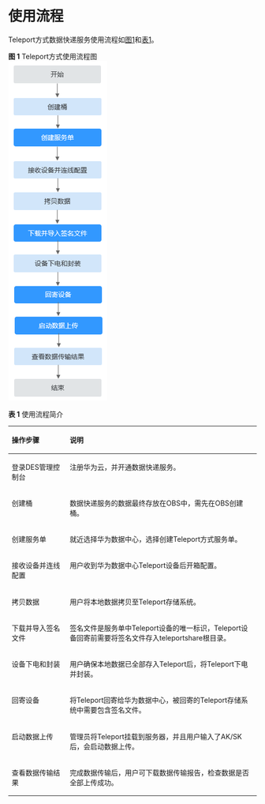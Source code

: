 # 使用流程<a name="des_01_0011"></a>

Teleport方式数据快递服务使用流程如[图1](#fig19847027133410)和[表1](#tab01)。

**图 1**  Teleport方式使用流程图<a name="fig19847027133410"></a>  
![](figures/Teleport方式使用流程图.png "Teleport方式使用流程图")

**表 1**  使用流程简介

<a name="tab01"></a>
<table><thead align="left"><tr id="row55845053"><th class="cellrowborder" valign="top" width="23.34%" id="mcps1.2.3.1.1"><p id="p27155410"><a name="p27155410"></a><a name="p27155410"></a>操作步骤</p>
</th>
<th class="cellrowborder" valign="top" width="76.66%" id="mcps1.2.3.1.2"><p id="p52104579"><a name="p52104579"></a><a name="p52104579"></a>说明</p>
</th>
</tr>
</thead>
<tbody><tr id="row166683414297"><td class="cellrowborder" valign="top" width="23.34%" headers="mcps1.2.3.1.1 "><p id="p947415524285"><a name="p947415524285"></a><a name="p947415524285"></a>登录DES管理控制台</p>
</td>
<td class="cellrowborder" valign="top" width="76.66%" headers="mcps1.2.3.1.2 "><p id="p1647417523284"><a name="p1647417523284"></a><a name="p1647417523284"></a>注册华为云，并开通数据快递服务。</p>
</td>
</tr>
<tr id="row1295415177240"><td class="cellrowborder" valign="top" width="23.34%" headers="mcps1.2.3.1.1 "><p id="p1295515175242"><a name="p1295515175242"></a><a name="p1295515175242"></a>创建桶</p>
</td>
<td class="cellrowborder" valign="top" width="76.66%" headers="mcps1.2.3.1.2 "><p id="p20956171713240"><a name="p20956171713240"></a><a name="p20956171713240"></a>数据快递服务的数据最终存放在OBS中，需先在OBS创建桶。</p>
</td>
</tr>
<tr id="row59721402"><td class="cellrowborder" valign="top" width="23.34%" headers="mcps1.2.3.1.1 "><p id="p5595356"><a name="p5595356"></a><a name="p5595356"></a>创建服务单</p>
</td>
<td class="cellrowborder" valign="top" width="76.66%" headers="mcps1.2.3.1.2 "><p id="p50570707"><a name="p50570707"></a><a name="p50570707"></a>就近选择华为数据中心，选择创建Teleport方式服务单。</p>
</td>
</tr>
<tr id="row52483186"><td class="cellrowborder" valign="top" width="23.34%" headers="mcps1.2.3.1.1 "><p id="p23279683"><a name="p23279683"></a><a name="p23279683"></a>接收设备并连线配置</p>
</td>
<td class="cellrowborder" valign="top" width="76.66%" headers="mcps1.2.3.1.2 "><p id="p59455556"><a name="p59455556"></a><a name="p59455556"></a>用户收到华为数据中心Teleport设备后开箱配置。</p>
</td>
</tr>
<tr id="row64345914310"><td class="cellrowborder" valign="top" width="23.34%" headers="mcps1.2.3.1.1 "><p id="p1711645419"><a name="p1711645419"></a><a name="p1711645419"></a>拷贝数据</p>
</td>
<td class="cellrowborder" valign="top" width="76.66%" headers="mcps1.2.3.1.2 "><p id="p112184240"><a name="p112184240"></a><a name="p112184240"></a>用户将本地数据拷贝至Teleport存储系统。</p>
</td>
</tr>
<tr id="row65337958"><td class="cellrowborder" valign="top" width="23.34%" headers="mcps1.2.3.1.1 "><p id="p57883273"><a name="p57883273"></a><a name="p57883273"></a>下载并导入签名文件</p>
</td>
<td class="cellrowborder" valign="top" width="76.66%" headers="mcps1.2.3.1.2 "><p id="p58033516"><a name="p58033516"></a><a name="p58033516"></a>签名文件是服务单中Teleport设备的唯一标识，Teleport设备回寄前需要将签名文件存入teleportshare根目录。</p>
</td>
</tr>
<tr id="row9488102014167"><td class="cellrowborder" valign="top" width="23.34%" headers="mcps1.2.3.1.1 "><p id="p104891620181615"><a name="p104891620181615"></a><a name="p104891620181615"></a>设备下电和封装</p>
</td>
<td class="cellrowborder" valign="top" width="76.66%" headers="mcps1.2.3.1.2 "><p id="p8489162041611"><a name="p8489162041611"></a><a name="p8489162041611"></a>用户确保本地数据已全部存入Teleport后，将Teleport下电并封装。</p>
</td>
</tr>
<tr id="row52539597"><td class="cellrowborder" valign="top" width="23.34%" headers="mcps1.2.3.1.1 "><p id="p27848947"><a name="p27848947"></a><a name="p27848947"></a>回寄设备</p>
</td>
<td class="cellrowborder" valign="top" width="76.66%" headers="mcps1.2.3.1.2 "><p id="p41172271"><a name="p41172271"></a><a name="p41172271"></a>将Teleport回寄给华为数据中心，被回寄的Teleport存储系统中需要包含签名文件。</p>
</td>
</tr>
<tr id="row35006119"><td class="cellrowborder" valign="top" width="23.34%" headers="mcps1.2.3.1.1 "><p id="p16923420"><a name="p16923420"></a><a name="p16923420"></a>启动数据上传</p>
</td>
<td class="cellrowborder" valign="top" width="76.66%" headers="mcps1.2.3.1.2 "><p id="p28619802"><a name="p28619802"></a><a name="p28619802"></a>管理员将Teleport挂载到服务器，并且用户输入了AK/SK后，会启动数据上传。</p>
</td>
</tr>
<tr id="row56251627"><td class="cellrowborder" valign="top" width="23.34%" headers="mcps1.2.3.1.1 "><p id="p60087944"><a name="p60087944"></a><a name="p60087944"></a>查看数据传输结果</p>
</td>
<td class="cellrowborder" valign="top" width="76.66%" headers="mcps1.2.3.1.2 "><p id="p35285314"><a name="p35285314"></a><a name="p35285314"></a>完成数据传输后，用户可下载数据传输报告，检查数据是否全部上传成功。</p>
</td>
</tr>
</tbody>
</table>


